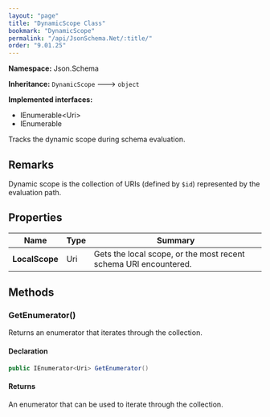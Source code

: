 ```yaml
---
layout: "page"
title: "DynamicScope Class"
bookmark: "DynamicScope"
permalink: "/api/JsonSchema.Net/:title/"
order: "9.01.25"
---
```

**Namespace:** Json.Schema

**Inheritance:**
`DynamicScope`
 🡒 
`object`

**Implemented interfaces:**

- IEnumerable\<Uri\>
- IEnumerable

Tracks the dynamic scope during schema evaluation.

## Remarks

Dynamic scope is the collection of URIs (defined by `$id`) represented by the evaluation path.

## Properties

| Name | Type | Summary |
|---|---|---|
| **LocalScope** | Uri | Gets the local scope, or the most recent schema URI encountered. |
## Methods

### GetEnumerator()

Returns an enumerator that iterates through the collection.

#### Declaration

```c#
public IEnumerator<Uri> GetEnumerator()
```

#### Returns

An enumerator that can be used to iterate through the collection.

